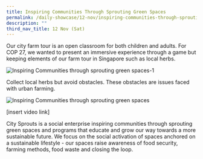 ```yaml
---
title: Inspiring Communities Through Sprouting Green Spaces
permalink: /daily-showcase/12-nov/inspiring-communities-through-sprouting-green-spaces/
description: ""
third_nav_title: 12 Nov (Sat)
---
```

Our city farm tour is an open classroom for both children and adults. For COP 27, we wanted to present an immersive experience through a game but keeping elements of our farm tour in Singapore such as local herbs.

![Inspiring Communities through sprouting green spaces-1](https://www.cop-pavilion.gov.sg/images/Cluster%20B/12%20Nov/1.%20DUPLICATED%20EDITS%20City%20Sprouts_Nature%20and%20Ruins/NEW_Image1.webp)

Collect local herbs but avoid obstacles. These obstacles are issues faced with urban farming.

![Inspiring Communities through sprouting green spaces](https://www.cop-pavilion.gov.sg/images/Cluster%20B/12%20Nov/1.%20DUPLICATED%20EDITS%20City%20Sprouts_Nature%20and%20Ruins/NEW_Image2.webp)

[insert video link]

City Sprouts is a social enterprise inspiring communities through sprouting green spaces and programs that educate and grow our way towards a more sustainable future. We focus on the social activation of spaces anchored on a sustainable lifestyle - our spaces raise awareness of food security, farming methods, food waste and closing the loop.